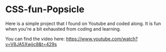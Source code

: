 # CSS-fun-Popsicle
Here is a simple project that I found on Youtube and coded along. It is fun when you're a bit exhausted from coding and learning. 

You can find the video here: https://www.youtube.com/watch?v=V8JA5Xwjjc8&t=429s
